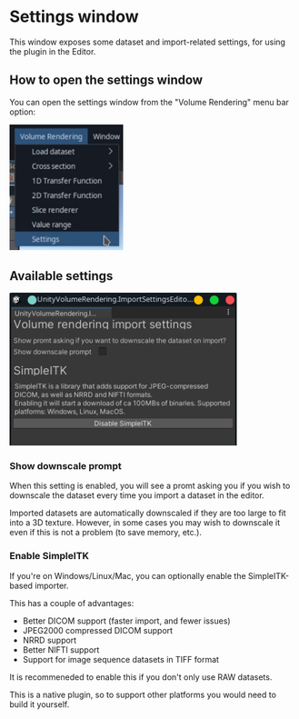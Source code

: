 # Settings window

This window exposes some dataset and import-related settings, for using the plugin in the Editor.

## How to open the settings window

You can open the settings window from the "Volume Rendering" menu bar option:

<img src="menubar-settings.png" width="200px">

## Available settings

<img src="settings-window.png" width="400px">

### Show downscale prompt

When this setting is enabled, you will see a promt asking you if you wish to downscale the dataset every time you import a dataset in the editor.

Imported datasets are automatically downscaled if they are too large to fit into a 3D texture. However, in some cases you may wish to downscale it even if this is not a problem (to save memory, etc.).

### Enable SimpleITK

If you're on Windows/Linux/Mac, you can optionally enable the SimpleITK-based importer.

This has a couple of advantages:
- Better DICOM support (faster import, and fewer issues)
- JPEG2000 compressed DICOM support
- NRRD support
- Better NIFTI support
- Support for image sequence datasets in TIFF format

It is recommeneded to enable this if you don't only use RAW datasets.

This is a native plugin, so to support other platforms you would need to build it yourself.
